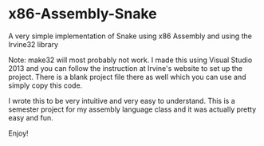 # x86-Assembly-Snake
A very simple implementation of Snake using x86 Assembly and using the Irvine32 library

Note: make32 will most probably not work. I made this using Visual Studio 2013 and you can follow the instruction at Irvine's website to set up the project. There is a blank project file there as well which you can use and simply copy this code.

I wrote this to be very intuitive and very easy to understand. This is a semester project for my assembly language class and it was actually pretty easy and fun.

Enjoy!
